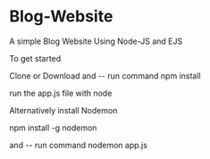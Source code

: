 # Blog-Website
A simple Blog Website Using Node-JS and EJS

To get started

Clone or Download 
and  --  run command npm install 

run the app.js file with node

Alternatively install Nodemon

npm install -g nodemon

and -- run command nodemon app.js
